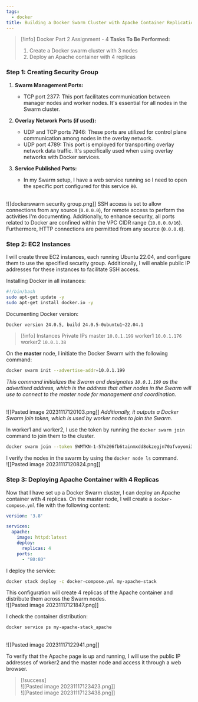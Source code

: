 ```yaml
---
tags:
  - docker
title: Building a Docker Swarm Cluster with Apache Container Replication
---
```

<!--
🚀 **Enhanced Docker Deployment: Creating a Docker Swarm Cluster!** I've completed an advanced assignment in my DevOps training focused on Docker Swarm. This involved setting up a Docker Swarm cluster with three nodes, deploying an Apache container with four replicas across the cluster, and managing network and security configurations. This project provided me with hands-on experience in orchestrating multi-container deployments using Docker Swarm, reinforcing my understanding of container orchestration and load balancing in a distributed environment.

#Docker #DevOps #DockerSwarm #ContainerOrchestration #ProfessionalDevelopment
-->

> [!info] Docker Part 2 Assignment - 4
> **Tasks To Be Performed:**
> 1. Create a Docker swarm cluster with 3 nodes 
> 2. Deploy an Apache container with 4 replicas


### Step 1: Creating Security Group 

1. **Swarm Management Ports:**
    - TCP port 2377: This port facilitates communication between manager nodes and worker nodes. It's essential for all nodes in the Swarm cluster.
      
2. **Overlay Network Ports (if used):**
    - UDP and TCP ports 7946: These ports are utilized for control plane communication among nodes in the overlay network.
    - UDP port 4789: This port is employed for transporting overlay network data traffic. It's specifically used when using overlay networks with Docker services.
      
3. **Service Published Ports:**
    - In my Swarm setup, I have a web service running so I need to open the specific port configured for this service `80`.

<br>![[dockerswarm security group.png]]
SSH access is set to allow connections from any source (`0.0.0.0`), for remote access to perform the activities I'm documenting. Additionally, to enhance security, all ports related to Docker are confined within the VPC CIDR range (`10.0.0.0/16`). Furthermore, HTTP connections are permitted from any source (`0.0.0.0`).

### Step 2: EC2 Instances

I will create three EC2 instances, each running Ubuntu 22.04, and configure them to use the specified security group. Additionally, I will enable public IP addresses for these instances to facilitate SSH access.  


Installing Docker in all instances:
```bash
#!/bin/bash
sudo apt-get update -y
sudo apt-get install docker.io -y
```

Documenting Docker version:
```bash
Docker version 24.0.5, build 24.0.5-0ubuntu1~22.04.1
```


> [!info] Instances Private IPs
> master `10.0.1.199`
> worker1 `10.0.1.176`
> worker2 `10.0.1.38`



On the **master** node, I initiate the Docker Swarm with the following command:
```bash
docker swarm init --advertise-addr=10.0.1.199
```
*This command initializes the Swarm and designates `10.0.1.199` as the advertised address, which is the address that other nodes in the Swarm will use to connect to the master node for management and coordination.*

<br>![[Pasted image 20231117120103.png]]
*Additionally, it outputs a Docker Swarm join token, which is used by worker nodes to join the Swarm.*




In worker1 and worker2, I use the token by running the `docker swarm join` command to join them to the cluster.
```bash
docker swarm join --token SWMTKN-1-57n206fb6tainmxdd8okzegjn70afvoyomi32o4dntg9bpqixo-761de69y7sbxrn1j2epll6ilf 10.0.1.199:2377
```


I verify the nodes in the swarm by using the `docker node ls` command.
<br>![[Pasted image 20231117120824.png]]



### Step 3: Deploying Apache Container with 4 Replicas
Now that I have set up a Docker Swarm cluster, I can deploy an Apache container with 4 replicas. On the master node, I will create a `docker-compose.yml` file with the following content:

```yaml
version: '3.8'

services:
  apache:
    image: httpd:latest
    deploy:
      replicas: 4
    ports:
      - "80:80"
```

I deploy the service:
```bash
docker stack deploy -c docker-compose.yml my-apache-stack
```

This configuration will create 4 replicas of the Apache container and distribute them across the Swarm nodes.
<br>![[Pasted image 20231117121847.png]]


I check the container distribution:
```bash
docker service ps my-apache-stack_apache
```
<br>![[Pasted image 20231117122941.png]]

To verify that the Apache page is up and running, I will use the public IP addresses of worker2 and the master node and access it through a web browser.

> [!success]
> <br>![[Pasted image 20231117123423.png]]
> <br>![[Pasted image 20231117123438.png]]
